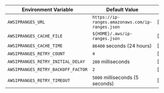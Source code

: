 | Environment Variable               | Default Value                                    | Configuration Method                  |
| ---------------------------------- | ------------------------------------------------ | ------------------------------------- |
| `AWSIPRANGES_URL`                  | `https://ip-ranges.amazonaws.com/ip-ranges.json` | [ClientBuilder::url]                  |
| `AWSIPRANGES_CACHE_FILE`           | `${HOME}/.aws/ip-ranges.json`                    | [ClientBuilder::cache_file]           |
| `AWSIPRANGES_CACHE_TIME`           | `86400` seconds (24 hours)                       | [ClientBuilder::cache_time]           |
| `AWSIPRANGES_RETRY_COUNT`          | `4`                                              | [ClientBuilder::retry_count]          |
| `AWSIPRANGES_RETRY_INITIAL_DELAY`  | `200` milliseconds                               | [ClientBuilder::retry_initial_delay]  |
| `AWSIPRANGES_RETRY_BACKOFF_FACTOR` | `2`                                              | [ClientBuilder::retry_backoff_factor] |
| `AWSIPRANGES_RETRY_TIMEOUT`        | `5000` milliseconds (5 seconds)                  | [ClientBuilder::retry_timeout]        |
